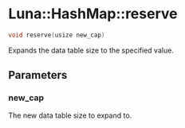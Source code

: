 # Luna::HashMap::reserve

```c++
void reserve(usize new_cap)
```

Expands the data table size to the specified value. 



## Parameters
### new_cap
The new data table size to expand to. 

